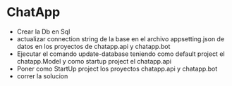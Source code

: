 # ChatApp


* Crear la Db en Sql
* actualizar connection string de la base en el archivo appsetting.json de datos en los proyectos de chatapp.api y chatapp.bot
* Ejecutar el comando update-database teniendo como default project el chatapp.Model y como startup project el chatapp.api
* Poner como StartUp project los proyectos chatapp.api y chatapp.bot
* correr la solucion
